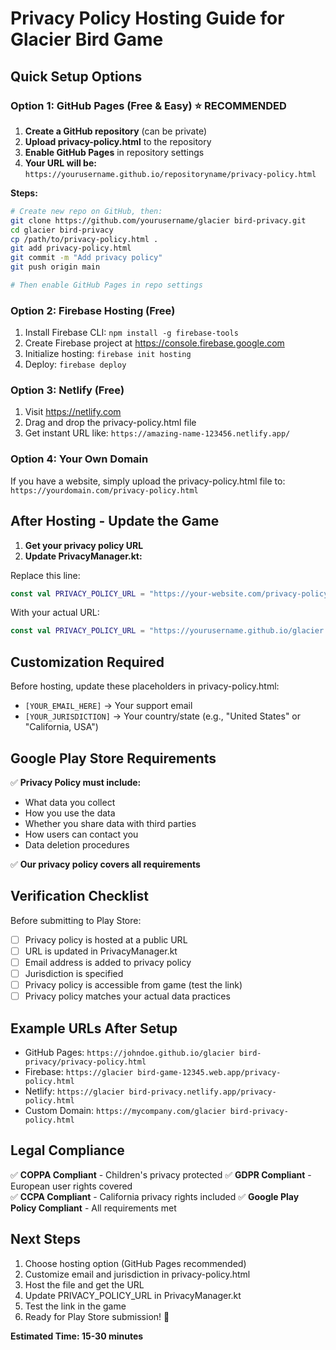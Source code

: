 # Privacy Policy Hosting Guide for Glacier Bird Game

## Quick Setup Options

### Option 1: GitHub Pages (Free & Easy) ⭐ RECOMMENDED

1. **Create a GitHub repository** (can be private)
2. **Upload privacy-policy.html** to the repository
3. **Enable GitHub Pages** in repository settings
4. **Your URL will be:** `https://yourusername.github.io/repositoryname/privacy-policy.html`

**Steps:**
```bash
# Create new repo on GitHub, then:
git clone https://github.com/yourusername/glacier bird-privacy.git
cd glacier bird-privacy
cp /path/to/privacy-policy.html .
git add privacy-policy.html
git commit -m "Add privacy policy"
git push origin main

# Then enable GitHub Pages in repo settings
```

### Option 2: Firebase Hosting (Free)

1. Install Firebase CLI: `npm install -g firebase-tools`
2. Create Firebase project at https://console.firebase.google.com
3. Initialize hosting: `firebase init hosting`
4. Deploy: `firebase deploy`

### Option 3: Netlify (Free)

1. Visit https://netlify.com
2. Drag and drop the privacy-policy.html file
3. Get instant URL like: `https://amazing-name-123456.netlify.app/`

### Option 4: Your Own Domain

If you have a website, simply upload the privacy-policy.html file to:
`https://yourdomain.com/privacy-policy.html`

## After Hosting - Update the Game

1. **Get your privacy policy URL**
2. **Update PrivacyManager.kt:**

Replace this line:
```kotlin
const val PRIVACY_POLICY_URL = "https://your-website.com/privacy-policy"
```

With your actual URL:
```kotlin
const val PRIVACY_POLICY_URL = "https://yourusername.github.io/glacier bird-privacy/privacy-policy.html"
```

## Customization Required

Before hosting, update these placeholders in privacy-policy.html:

- `[YOUR_EMAIL_HERE]` → Your support email
- `[YOUR_JURISDICTION]` → Your country/state (e.g., "United States" or "California, USA")

## Google Play Store Requirements

✅ **Privacy Policy must include:**
- What data you collect
- How you use the data  
- Whether you share data with third parties
- How users can contact you
- Data deletion procedures

✅ **Our privacy policy covers all requirements**

## Verification Checklist

Before submitting to Play Store:

- [ ] Privacy policy is hosted at a public URL
- [ ] URL is updated in PrivacyManager.kt
- [ ] Email address is added to privacy policy
- [ ] Jurisdiction is specified
- [ ] Privacy policy is accessible from game (test the link)
- [ ] Privacy policy matches your actual data practices

## Example URLs After Setup

- GitHub Pages: `https://johndoe.github.io/glacier bird-privacy/privacy-policy.html`
- Firebase: `https://glacier bird-game-12345.web.app/privacy-policy.html`
- Netlify: `https://glacier bird-privacy.netlify.app/privacy-policy.html`
- Custom Domain: `https://mycompany.com/glacier bird-privacy-policy.html`

## Legal Compliance

✅ **COPPA Compliant** - Children's privacy protected
✅ **GDPR Compliant** - European user rights covered  
✅ **CCPA Compliant** - California privacy rights included
✅ **Google Play Policy Compliant** - All requirements met

## Next Steps

1. Choose hosting option (GitHub Pages recommended)
2. Customize email and jurisdiction in privacy-policy.html
3. Host the file and get the URL
4. Update PRIVACY_POLICY_URL in PrivacyManager.kt
5. Test the link in the game
6. Ready for Play Store submission! 🚀

**Estimated Time: 15-30 minutes**